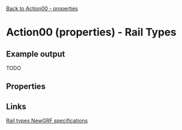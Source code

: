 [Back to Action00 - properties](../actions/action00.md)

# Action00 (properties) - Rail Types

## Example output

TODO

## Properties

## Links

[Rail types NewGRF specifications](https://newgrf-specs.tt-wiki.net/wiki/Action0/Railtypes)       
